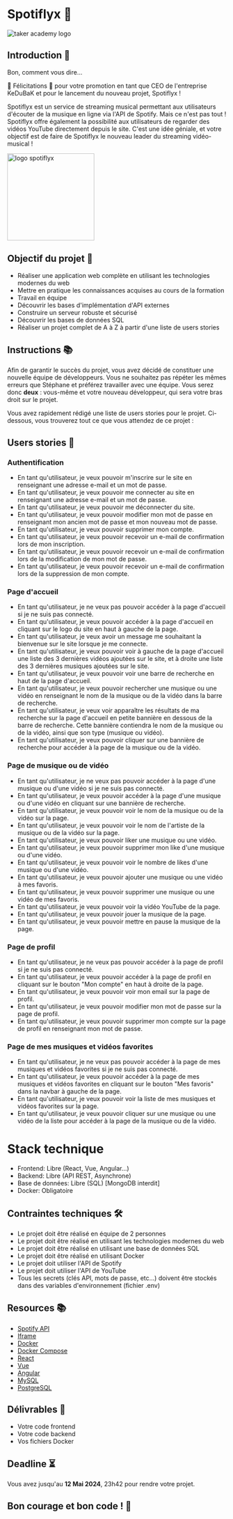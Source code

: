# Spotiflyx 📼

![taker academy logo](https://github.com/Taker-Academy/Spotiflyx/assets/86067803/e6d18a15-5bcd-46e5-8d98-de01503e5381)


## Introduction 🎤

Bon, comment vous dire...

🎉 Félicitations 🎉
pour votre promotion en tant que CEO de l'entreprise KeDuBaK et pour le lancement du nouveau projet, Spotiflyx !

Spotiflyx est un service de streaming musical permettant aux utilisateurs d'écouter de la musique en ligne via l'API de Spotify. Mais ce n'est pas tout ! Spotiflyx offre également la possibilité aux utilisateurs de regarder des vidéos YouTube directement depuis le site. C'est une idée géniale, et votre objectif est de faire de Spotiflyx le nouveau leader du streaming vidéo-musical !

<img src="https://github.com/Taker-Academy/Spotiflyx/assets/86067803/8923f7d6-f23e-4a6b-aabf-9e10e4fb8e44" alt="logo spotiflyx" width="200"/>

## Objectif du projet 🎯
- Réaliser une application web complète en utilisant les technologies modernes du web
- Mettre en pratique les connaissances acquises au cours de la formation
- Travail en équipe
- Découvrir les bases d'implémentation d'API externes
- Construire un serveur robuste et sécurisé
- Découvrir les bases de données SQL
- Réaliser un projet complet de A à Z à partir d'une liste de users stories

## Instructions 📚

Afin de garantir le succès du projet, vous avez décidé de constituer une nouvelle équipe de développeurs. Vous ne souhaitez pas répéter les mêmes erreurs que Stéphane et préférez travailler avec une équipe. Vous serez donc **deux** : vous-même et votre nouveau développeur, qui sera votre bras droit sur le projet.

Vous avez rapidement rédigé une liste de users stories pour le projet. Ci-dessous, vous trouverez tout ce que vous attendez de ce projet :

## Users stories 📝

### Authentification

- En tant qu'utilisateur, je veux pouvoir m'inscrire sur le site en renseignant une adresse e-mail et un mot de passe.
- En tant qu'utilisateur, je veux pouvoir me connecter au site en renseignant une adresse e-mail et un mot de passe.
- En tant qu'utilisateur, je veux pouvoir me déconnecter du site.
- En tant qu'utilisateur, je veux pouvoir modifier mon mot de passe en renseignant mon ancien mot de passe et mon nouveau mot de passe.
- En tant qu'utilisateur, je veux pouvoir supprimer mon compte.
- En tant qu'utilisateur, je veux pouvoir recevoir un e-mail de confirmation lors de mon inscription.
- En tant qu'utilisateur, je veux pouvoir recevoir un e-mail de confirmation lors de la modification de mon mot de passe.
- En tant qu'utilisateur, je veux pouvoir recevoir un e-mail de confirmation lors de la suppression de mon compte.

### Page d'accueil
- En tant qu'utilisateur, je ne veux pas pouvoir accéder à la page d'accueil si je ne suis pas connecté.
- En tant qu'utilisateur, je veux pouvoir accéder à la page d'accueil en cliquant sur le logo du site en haut à gauche de la page.
- En tant qu'utilisateur, je veux avoir un message me souhaitant la bienvenue sur le site lorsque je me connecte.
- En tant qu'utilisateur, je veux pouvoir voir à gauche de la page d'accueil une liste des 3 dernières vidéos ajoutées sur le site, et à droite une liste des 3 dernières musiques ajoutées sur le site.
- En tant qu'utilisateur, je veux pouvoir voir une barre de recherche en haut de la page d'accueil.
- En tant qu'utilisateur, je veux pouvoir rechercher une musique ou une vidéo en renseignant le nom de la musique ou de la vidéo dans la barre de recherche.
- En tant qu'utilisateur, je veux voir apparaître les résultats de ma recherche sur la page d'accueil en petite bannière en dessous de la barre de recherche. Cette bannière contiendra le nom de la musique ou de la vidéo, ainsi que son type (musique ou vidéo).
- En tant qu'utilisateur, je veux pouvoir cliquer sur une bannière de recherche pour accéder à la page de la musique ou de la vidéo.

### Page de musique ou de vidéo
- En tant qu'utilisateur, je ne veux pas pouvoir accéder à la page d'une musique ou d'une vidéo si je ne suis pas connecté.
- En tant qu'utilisateur, je veux pouvoir accéder à la page d'une musique ou d'une vidéo en cliquant sur une bannière de recherche.
- En tant qu'utilisateur, je veux pouvoir voir le nom de la musique ou de la vidéo sur la page.
- En tant qu'utilisateur, je veux pouvoir voir le nom de l'artiste de la musique ou de la vidéo sur la page.
- En tant qu'utilisateur, je veux pouvoir liker une musique ou une vidéo.
- En tant qu'utilisateur, je veux pouvoir supprimer mon like d'une musique ou d'une vidéo.
- En tant qu'utilisateur, je veux pouvoir voir le nombre de likes d'une musique ou d'une vidéo.
- En tant qu'utilisateur, je veux pouvoir ajouter une musique ou une vidéo à mes favoris.
- En tant qu'utilisateur, je veux pouvoir supprimer une musique ou une vidéo de mes favoris.
- En tant qu'utilisateur, je veux pouvoir voir la vidéo YouTube de la page.
- En tant qu'utilisateur, je veux pouvoir jouer la musique de la page.
- En tant qu'utilisateur, je veux pouvoir mettre en pause la musique de la page.

### Page de profil
- En tant qu'utilisateur, je ne veux pas pouvoir accéder à la page de profil si je ne suis pas connecté.
- En tant qu'utilisateur, je veux pouvoir accéder à la page de profil en cliquant sur le bouton "Mon compte" en haut à droite de la page.
- En tant qu'utilisateur, je veux pouvoir voir mon email sur la page de profil.
- En tant qu'utilisateur, je veux pouvoir modifier mon mot de passe sur la page de profil.
- En tant qu'utilisateur, je veux pouvoir supprimer mon compte sur la page de profil en renseignant mon mot de passe.

### Page de mes musiques et vidéos favorites
- En tant qu'utilisateur, je ne veux pas pouvoir accéder à la page de mes musiques et vidéos favorites si je ne suis pas connecté.
- En tant qu'utilisateur, je veux pouvoir accéder à la page de mes musiques et vidéos favorites en cliquant sur le bouton "Mes favoris" dans la navbar à gauche de la page.
- En tant qu'utilisateur, je veux pouvoir voir la liste de mes musiques et vidéos favorites sur la page.
- En tant qu'utilisateur, je veux pouvoir cliquer sur une musique ou une vidéo de la liste pour accéder à la page de la musique ou de la vidéo.


# Stack technique
- Frontend: Libre (React, Vue, Angular...)
- Backend: Libre (API REST, Asynchrone)
- Base de données: Libre (SQL) [MongoDB interdit]
- Docker: Obligatoire

## Contraintes techniques 🛠️

- Le projet doit être réalisé en équipe de 2 personnes
- Le projet doit être réalisé en utilisant les technologies modernes du web
- Le projet doit être réalisé en utilisant une base de données SQL
- Le projet doit être réalisé en utilisant Docker
- Le projet doit utiliser l'API de Spotify
- Le projet doit utiliser l'API de YouTube
- Tous les secrets (clés API, mots de passe, etc...) doivent être stockés dans des variables d'environnement (fichier .env)


## Resources 📚

- [Spotify API](https://developer.spotify.com/documentation/web-api/)
- [Iframe](https://developer.mozilla.org/fr/docs/Web/HTML/Element/iframe)
- [Docker](https://www.docker.com/)
- [Docker Compose](https://docs.docker.com/compose/)
- [React](https://fr.reactjs.org/)
- [Vue](https://vuejs.org/)
- [Angular](https://angular.io/)
- [MySQL](https://www.mysql.com/fr/)
- [PostgreSQL](https://www.postgresql.org/)


## Délivrables 📩

- Votre code frontend
- Votre code backend
- Vos fichiers Docker
  
## Deadline ⏳

Vous avez jusqu'au **12 Mai 2024**, 23h42 pour rendre votre projet.

## Bon courage et bon code ! 💪
